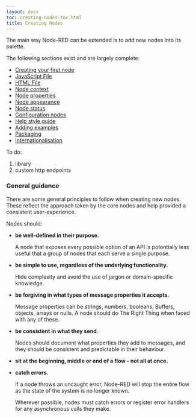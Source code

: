 ```yaml
---
layout: docs
toc: creating-nodes-toc.html
title: Creating Nodes
---
```


The main way Node-RED can be extended is to add new nodes into its palette.

The following sections exist and are largely complete:

 - [Creating your first node](first-node)
 - [JavaScript File](node-js)
 - [HTML File](node-html)
 - [Node context](context)
 - [Node properties](properties)
 - [Node appearance](appearance)
 - [Node status](status)
 - [Configuration nodes](config-nodes)
 - [Help style guide](help-style-guide)
 - [Adding examples](examples)
 - [Packaging](packaging)
 - [Internationalisation](i18n)


To do:

1. library
2. custom http endpoints


### General guidance

There are some general principles to follow when creating new nodes. These reflect
the approach taken by the core nodes and help provided a consistent user-experience.

Nodes should:

- **be well-defined in their purpose.**

   A node that exposes every possible option of an API is potentially less useful
   that a group of nodes that each serve a single purpose.

- **be simple to use, regardless of the underlying functionality.**

   Hide complexity and avoid the use of jargon or domain-specific knowledge.

- **be forgiving in what types of message properties it accepts.**

   Message properties can be strings, numbers, booleans, Buffers, objects, arrays
   or nulls. A node should do The Right Thing when faced with any of these.

- **be consistent in what they send.**

   Nodes should document what properties they add to messages, and they should
   be consistent and predictable in their behaviour.

- **sit at the beginning, middle or end of a flow - not all at once.**

- **catch errors.**

   If a node throws an uncaught error, Node-RED will stop the entire flow as the
   state of the system is no longer known.

   Wherever possible, nodes must catch errors or register error handlers for any
   asynchronous calls they make.
